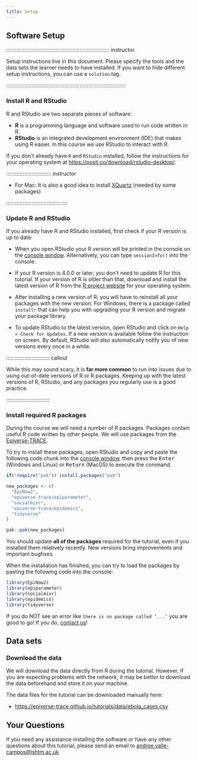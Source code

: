 ```yaml
---
title: Setup
---
```


## Software Setup

::::::::::::::::::::::::::::::::::::::::::::::::::::::::::::::::::::: instructor

Setup instructions live in this document. Please specify the tools and the data sets the learner needs to have installed. If you want to hide different setup instructions, you can use a `solution` tag.

::::::::::::::::::::::::::::::::::::::::::::::::::::::::::::::::::::::::::::::::

### Install R and RStudio

R and RStudio are two separate pieces of software: 

* **R** is a programming language and software used to run code written in R.
* **RStudio** is an integrated development environment (IDE) that makes using R easier. In this course we use RStudio to interact with R. 

If you don't already have `R` and `RStudio` installed, follow the instructions for your operating system at <https://posit.co/download/rstudio-desktop/>.

:::::::::::::::::::::::::::::: instructor

* For Mac: It is also a good idea to install [XQuartz](https://www.xquartz.org/) (needed by some packages)

:::::::::::::::::::::::::::::::::::::::::

### Update R and RStudio

If you already have R and RStudio installed, first check if your R version is up to date:

* When you open RStudio your R version will be printed in the console on the [console window](https://docs.posit.co/ide/user/ide/guide/code/console.html). Alternatively, you can type `sessionInfo()` into the console. 

* If your R version is 4.0.0 or later, you don't need to update R for this tutorial. If your version of R is older than that, download and install the latest version of R from the [R project website](https://cran.rstudio.com/) for your operating system. 

* After installing a new version of R, you will have to reinstall all your packages with the new version. For Windows, there is a package called `installr` that can help you with upgrading your R version and migrate your package library. 

* To update RStudio to the latest version, open RStudio and click on 
`Help > Check for Updates`. If a new version is available follow the 
instruction on screen. By default, RStudio will also automatically notify you 
of new versions every once in a while.

::::::::::::::::::::::::::::: callout

While this may sound scary, it is **far more common** to run into issues due to using out-of-date versions of R or R packages. Keeping up with the latest versions of R, RStudio, and any packages you regularly use is a good practice.

:::::::::::::::::::::::::::::

### Install required R packages

During the course we will need a number of R packages. Packages contain useful R code written by other people. We will use packages from the [Epiverse-TRACE](https://epiverse-trace.github.io/). 

To try to install these packages, open RStudio and copy and paste the following code chunk into the [console window](https://docs.posit.co/ide/user/ide/guide/code/console.html), then press the <kbd>Enter</kbd> (Windows and Linux) or <kbd>Return</kbd> (MacOS) to execute the command.

```r
if(!require("pak")) install.packages("pak")

new_packages <- c(
  "EpiNow2",
  "epiverse-trace/epiparameter",
  "socialmixr",
  "epiverse-trace/epidemics",
  "tidyverse"
)

pak::pak(new_packages)
```

You should update **all of the packages** required for the tutorial, even if you installed them relatively recently. New versions bring improvements and important bugfixes.

When the installation has finished, you can try to load the packages by pasting the following code into the console:

```r
library(EpiNow2)
library(epiparameter)
library(socialmixr)
library(epidemics)
library(tidyverse)
```

If you do NOT see an error like `there is no package called ‘...’` you are good to go! If you do, [contact us](#your-questions)!

## Data sets

### Download the data

We will download the data directly from R during the tutorial. However, if you are expecting problems with the network, it may be better to download the data beforehand and store it on your machine.

The data files for the tutorial can be downloaded manually here: 

- <https://epiverse-trace.github.io/tutorials/data/ebola_cases.csv>

## Your Questions

If you need any assistance installing the software or have any other questions about this tutorial, please send an email to <andree.valle-campos@lshtm.ac.uk>
